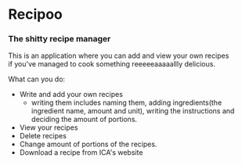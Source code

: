<h1>Recipoo</h1>
<h3>The shitty recipe manager</h3>
<p>This is an application where you can add and view your own recipes<br>
if you've managed to cook something reeeeeaaaaallly delicious.</p>

What can you do:
- Write and add your own recipes 
  - writing them includes naming them, adding ingredients(the ingredient name, amount and unit), writing the instructions and deciding the amount of portions.
- View your recipes
- Delete recipes
- Change amount of portions of the recipes.
- Download a recipe from ICA's website
